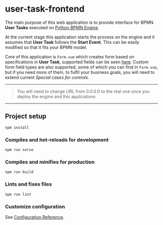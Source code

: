 # user-task-frontend

The main purpose of this web application is to provide interface for BPMN **User Tasks** executed on [Python BPMN Engine](https://github.com/ssimic1144/python-bpmn-engine). 

At the current stage this application starts the process on the engine and it assumes that **User Task** follows the **Start Event**. This can be easily modified so that it fits your BPMN model.

Core of this application is `Form.vue` which creates form based on specifications in **User Task**, supported fields can be seen [here](https://github.com/ssimic1144/python-bpmn-engine). Custom form field types are also supported, some of which you can find in `Form.vue`, but if you need more of them, to fulfil your business goals, you will need to extend current *Special cases for controls*.

---

> You will need to change URL from 0.0.0.0 to the real one once you deploy the engine and this applications 

---

## Project setup
```
npm install
```

### Compiles and hot-reloads for development
```
npm run serve
```

### Compiles and minifies for production
```
npm run build
```

### Lints and fixes files
```
npm run lint
```

### Customize configuration
See [Configuration Reference](https://cli.vuejs.org/config/).
